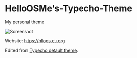 # HelloOSMe's-Typecho-Theme
My personal theme

![Screenshot](https://helloos.eu.org/usr/themes/OSMe/screenshot.png)

Website: https://hlloos.eu.org

Edited from [Typecho default theme](https://github.com/typecho/typecho).
